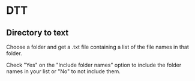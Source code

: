 # DTT
## Directory to text

Choose a folder and get a .txt file containing a list of the file names in that folder.

Check "Yes" on the "Include folder names" option to include the folder names in your list or "No" to not include them.
